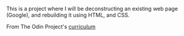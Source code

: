 This is a project where I will be deconstructing an existing web page (Google), and rebuilding it using HTML, and CSS.

From The Odin Project's [curriculum](http://www.theodinproject.com/courses/web-development-101/lessons/html-css)
